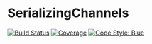 # SerializingChannels

[![Build Status](https://github.com/IHPSystems/SerializingChannels.jl/actions/workflows/CI.yml/badge.svg?branch=main)](https://github.com/IHPSystems/SerializingChannels.jl/actions/workflows/CI.yml?query=branch%3Amain)
[![Coverage](https://codecov.io/gh/IHPSystems/SerializingChannels.jl/branch/main/graph/badge.svg)](https://codecov.io/gh/IHPSystems/SerializingChannels.jl)
[![Code Style: Blue](https://img.shields.io/badge/code%20style-blue-4495d1.svg)](https://github.com/invenia/BlueStyle)
